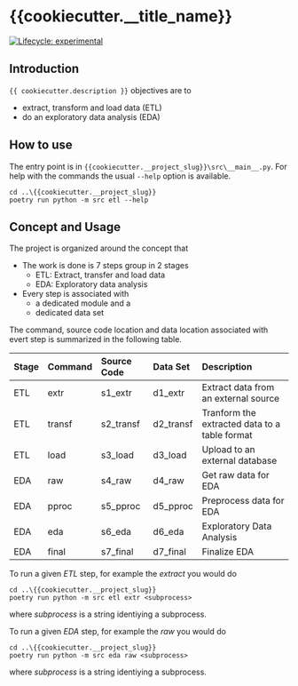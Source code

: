 # {{cookiecutter.__title_name}}

<!-- badges: start -->
[![Lifecycle:
experimental](https://img.shields.io/badge/lifecycle-experimental-orange.svg)](https://lifecycle.r-lib.org/articles/stages.html#experimental)
<!-- badges: end -->

## Introduction

`{{ cookiecutter.description }}` objectives are to

* extract, transform and load data (ETL)
* do an exploratory data analysis (EDA)

## How to use

The entry point is in `{{cookiecutter.__project_slug}}\src\__main__.py`.
For help with the commands the usual `--help` option is available.

```console
cd ..\{{cookiecutter.__project_slug}}
poetry run python -m src etl --help
```

## Concept and Usage

The project is organized around the concept that

* The work is done is 7 steps group in 2 stages
  * ETL: Extract, transfer and load data
  * EDA: Exploratory data analysis
* Every step is associated with
  * a dedicated module and a
  * dedicated data set

The command, source code location and data location associated with evert step
is summarized in the following table.

|Stage|Command|Source Code|Data Set|Description
|:-----|:-----|:-----|:-----|:-----
|ETL|extr|s1_extr|d1_extr|Extract data from an external source
|ETL|transf|s2_transf|d2_transf|Tranform the extracted data to a table format
|ETL|load|s3_load|d3_load|Upload to an external database
|EDA|raw|s4_raw|d4_raw|Get raw data for EDA
|EDA|pproc|s5_pproc|d5_pproc|Preprocess data for EDA
|EDA|eda|s6_eda|d6_eda|Exploratory Data Analysis
|EDA|final|s7_final|d7_final|Finalize EDA

To run a given *ETL* step, for example the *extract* you would do

```console
cd ..\{{cookiecutter.__project_slug}}
poetry run python -m src etl extr <subprocess>
```

where *subprocess* is a string identiying a subprocess.

To run a given *EDA* step, for example the *raw* you would do

```console
cd ..\{{cookiecutter.__project_slug}}
poetry run python -m src eda raw <subprocess>
```

where *subprocess* is a string identiying a subprocess.
